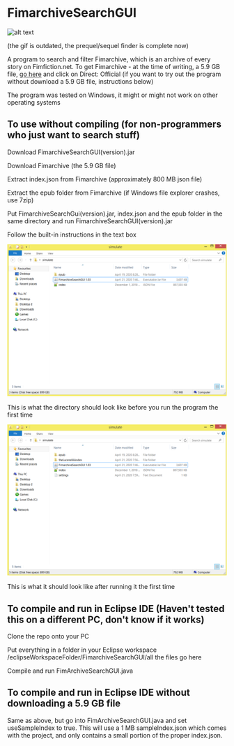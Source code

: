 # FimarchiveSearchGUI

![alt text](/FimarchiveGUIdemo.gif)

(the gif is outdated, the prequel/sequel finder is complete now)

A program to search and filter Fimarchive, which is an archive of every story on Fimfiction.net.
To get Fimarchive - at the time of writing, a 5.9 GB file, [go here](https://www.fimfiction.net/user/116950/Fimfarchive/blog) and click on Direct: Official (if you want to try out the program without download a 5.9 GB file, instructions below)

The program was tested on Windows, it might or might not work on other operating systems

## To use without compiling (for non-programmers who just want to search stuff)

Download FimarchiveSearchGUI(version).jar

Download Fimarchive (the 5.9 GB file)

Extract index.json from Fimarchive (approximately 800 MB json file)

Extract the epub folder from Fimarchive (if Windows file explorer crashes, use 7zip)

Put FimarchiveSearchGui(version).jar, index.json and the epub folder in the same directory and run FimarchiveSearchGUI(version).jar

Follow the built-in instructions in the text box

![alt text](/before.png)

This is what the directory should look like before you run the program the first time

![alt text](/after.png)

This is what it should look like after running it the first time

## To compile and run in Eclipse IDE (Haven't tested this on a different PC, don't know if it works)

Clone the repo onto your PC

Put everything in a folder in your Eclipse workspace
/eclipseWorkspaceFolder/FimarchiveSearchGUI/all the files go here

Compile and run FimArchiveSearchGUI.java

## To compile and run in Eclipse IDE __without downloading a 5.9 GB file__

Same as above, but go into FimArchiveSearchGUI.java and set useSampleIndex to true. This will use a 1 MB sampleIndex.json which comes with the project, and only contains a small portion of the proper index.json.


